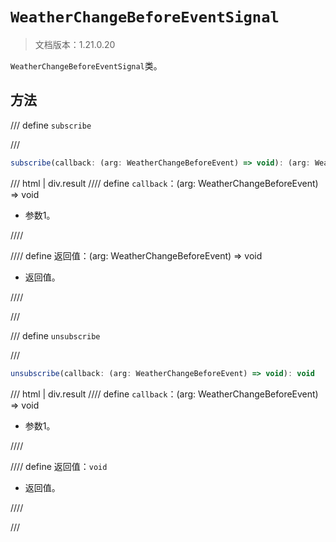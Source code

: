 # `WeatherChangeBeforeEventSignal`

> 文档版本：1.21.0.20

`WeatherChangeBeforeEventSignal`类。

## 方法

/// define
`subscribe`


///

```js
subscribe(callback: (arg: WeatherChangeBeforeEvent) => void): (arg: WeatherChangeBeforeEvent) => void
```

/// html | div.result
//// define
`callback`：(arg: WeatherChangeBeforeEvent) => void

- 参数1。


////

//// define
返回值：(arg: WeatherChangeBeforeEvent) => void

- 返回值。


////

///


/// define
`unsubscribe`


///

```js
unsubscribe(callback: (arg: WeatherChangeBeforeEvent) => void): void
```

/// html | div.result
//// define
`callback`：(arg: WeatherChangeBeforeEvent) => void

- 参数1。


////

//// define
返回值：`void`

- 返回值。


////

///

